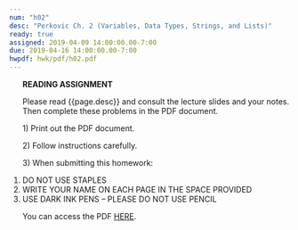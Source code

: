 ```yaml
---
num: "h02"
desc: "Perkovic Ch. 2 (Variables, Data Types, Strings, and Lists)"
ready: true
assigned: 2019-04-09 14:00:00.00-7:00
due: 2019-04-16 14:00:00.00-7:00
hwpdf: hwk/pdf/h02.pdf
---
```


<ol markdown="1">

<b>READING ASSIGNMENT</b>

Please read {{page.desc}} and consult the lecture slides and your notes.  Then complete these problems in the PDF document.

<p>1) Print out the PDF document.</p>
<p>2) Follow instructions carefully.</p>
<p>3) When submitting this homework:</p>

<li>DO NOT USE STAPLES</li>
<li>WRITE YOUR NAME ON EACH PAGE IN THE SPACE PROVIDED</li>
<li>USE DARK INK PENS – PLEASE DO NOT USE PENCIL</li>

You can access the PDF <a href="{{'hwk/pdf/h02.pdf' | relative_url }}">HERE</a>.

</ol>

